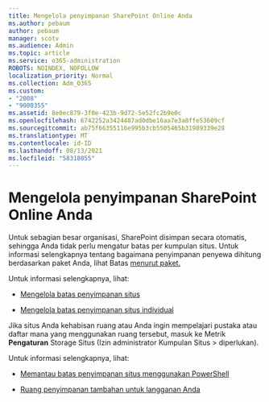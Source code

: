 ```yaml
---
title: Mengelola penyimpanan SharePoint Online Anda
ms.author: pebaum
author: pebaum
manager: scotv
ms.audience: Admin
ms.topic: article
ms.service: o365-administration
ROBOTS: NOINDEX, NOFOLLOW
localization_priority: Normal
ms.collection: Adm_O365
ms.custom:
- "2008"
- "9000355"
ms.assetid: 8e0ec879-3f0e-423b-9d72-5e52fc2b9e0c
ms.openlocfilehash: 6742252a3424487ad0dbe16aa7e3a8ffe53609cf
ms.sourcegitcommit: ab75f66355116e995b3cb5505465b31989339e28
ms.translationtype: MT
ms.contentlocale: id-ID
ms.lasthandoff: 08/13/2021
ms.locfileid: "58318055"
---
```

# <a name="manage-your-sharepoint-online-storage"></a>Mengelola penyimpanan SharePoint Online Anda

Untuk sebagian besar organisasi, SharePoint disimpan secara otomatis, sehingga Anda tidak perlu mengatur batas per kumpulan situs. Untuk informasi selengkapnya tentang bagaimana penyimpanan penyewa dihitung berdasarkan paket Anda, lihat Batas [menurut paket.](https://docs.microsoft.com/office365/servicedescriptions/sharepoint-online-service-description/sharepoint-online-limits?redirectedfrom=MSDN#limits-by-plan)

Untuk informasi selengkapnya, lihat:

- [Mengelola batas penyimpanan situs](https://docs.microsoft.com/sharepoint/manage-site-collection-storage-limits)

- [Mengelola batas penyimpanan situs individual](https://docs.microsoft.com/sharepoint/manage-site-collection-storage-limits#manage-individual-site-storage-limits)

Jika situs Anda kehabisan ruang atau Anda ingin mempelajari pustaka atau daftar mana yang menggunakan ruang tersebut, masuk ke Metrik **Pengaturan** Storage Situs (Izin administrator Kumpulan Situs  >   diperlukan).

Untuk informasi selengkapnya, lihat:

- [Memantau batas penyimpanan situs menggunakan PowerShell](https://docs.microsoft.com/sharepoint/manage-site-collection-storage-limits#monitor-site-storage-limits-by-using-powershell)

- [Ruang penyimpanan tambahan untuk langganan Anda](https://docs.microsoft.com/microsoft-365/commerce/add-storage-space) 
  